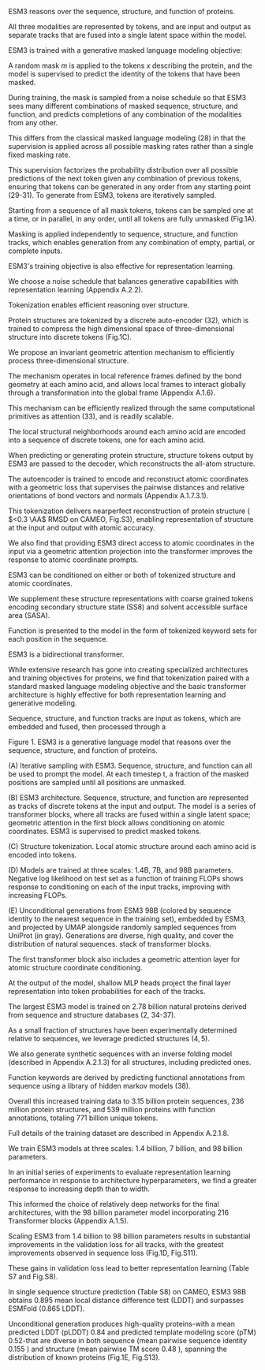 ESM3 reasons over the sequence, structure, and function of proteins.

All three modalities are represented by tokens, and are input and output as separate tracks that are fused into a single latent space within the model.

ESM3 is trained with a generative masked language modeling objective:

A random mask $m$ is applied to the tokens $x$ describing the protein, and the model is supervised to predict the identity of the tokens that have been masked.

During training, the mask is sampled from a noise schedule so that ESM3 sees many different combinations of masked sequence, structure, and function, and predicts completions of any combination of the modalities from any other.

This differs from the classical masked language modeling (28) in that the supervision is applied across all possible masking rates rather than a single fixed masking rate.

This supervision factorizes the probability distribution over all possible predictions of the next token given any combination of previous tokens, ensuring that tokens can be generated in any order from any starting point (29-31).
To generate from ESM3, tokens are iteratively sampled.

Starting from a sequence of all mask tokens, tokens can be sampled one at a time, or in parallel, in any order, until all tokens are fully unmasked (Fig.1A).

Masking is applied independently to sequence, structure, and function tracks, which enables generation from any combination of empty, partial, or complete inputs.

ESM3's training objective is also effective for representation learning.

We choose a noise schedule that balances generative capabilities with representation learning (Appendix A.2.2).

Tokenization enables efficient reasoning over structure.

Protein structures are tokenized by a discrete auto-encoder (32), which is trained to compress the high dimensional space of three-dimensional structure into discrete tokens (Fig.1C).

We propose an invariant geometric attention mechanism to efficiently process three-dimensional structure.

The mechanism operates in local reference frames defined by the bond geometry at each amino acid, and allows local frames to interact globally through a transformation into the global frame (Appendix A.1.6).

This mechanism can be efficiently realized through the same computational primitives as attention (33), and is readily scalable.

The local structural neighborhoods around each amino acid are encoded into a sequence of discrete tokens, one for each amino acid.

When predicting or generating protein structure, structure tokens output by ESM3 are passed to the decoder, which reconstructs the all-atom structure.

The autoencoder is trained to encode and reconstruct atomic coordinates with a geometric loss that supervises the pairwise distances and relative orientations of bond vectors and normals (Appendix A.1.7.3.1).

This tokenization delivers nearperfect reconstruction of protein structure ( $<0.3 \AA$ RMSD on CAMEO, Fig.S3), enabling representation of structure at the input and output with atomic accuracy.

We also find that providing ESM3 direct access to atomic coordinates in the input via a geometric attention projection into the transformer improves the response to atomic coordinate prompts.

ESM3 can be conditioned on either or both of tokenized structure and atomic coordinates.

We supplement these structure representations with coarse grained tokens encoding secondary structure state (SS8) and solvent accessible surface area (SASA).

Function is presented to the model in the form of tokenized keyword sets for each position in the sequence.

ESM3 is a bidirectional transformer.

While extensive research has gone into creating specialized architectures and training objectives for proteins, we find that tokenization paired with a standard masked language modeling objective and the basic transformer architecture is highly effective for both representation learning and generative modeling.

Sequence, structure, and function tracks are input as tokens, which are embedded and fused, then processed through a


Figure 1. ESM3 is a generative language model that reasons over the sequence, structure, and function of proteins.

(A) Iterative sampling with ESM3. Sequence, structure, and function can all be used to prompt the model. At each timestep $\mathrm{t}$, a fraction of the masked positions are sampled until all positions are unmasked.

(B) ESM3 architecture. Sequence, structure, and function are represented as tracks of discrete tokens at the input and output. The model is a series of transformer blocks, where all tracks are fused within a single latent space; geometric attention in the first block allows conditioning on atomic coordinates. ESM3 is supervised to predict masked tokens.

(C) Structure tokenization. Local atomic structure around each amino acid is encoded into tokens.

(D) Models are trained at three scales: 1.4B, 7B, and 98B parameters. Negative log likelihood on test set as a function of training FLOPs shows response to conditioning on each of the input tracks, improving with increasing FLOPs.

(E) Unconditional generations from ESM3 98B (colored by sequence identity to the nearest sequence in the training set), embedded by ESM3, and projected by UMAP alongside randomly sampled sequences from UniProt (in gray). Generations are diverse, high quality, and cover the distribution of natural sequences.
stack of transformer blocks.

The first transformer block also includes a geometric attention layer for atomic structure coordinate conditioning.

At the output of the model, shallow MLP heads project the final layer representation into token probabilities for each of the tracks.

The largest ESM3 model is trained on 2.78 billion natural proteins derived from sequence and structure databases (2, 34-37).

As a small fraction of structures have been experimentally determined relative to sequences, we leverage predicted structures $(4,5)$.

We also generate synthetic sequences with an inverse folding model (described in Appendix A.2.1.3) for all structures, including predicted ones.

Function keywords are derived by predicting functional annotations from sequence using a library of hidden markov models (38).

Overall this increased training data to 3.15 billion protein sequences, 236 million protein structures, and 539 million proteins with function annotations, totaling 771 billion unique tokens.

Full details of the training dataset are described in Appendix A.2.1.8.

We train ESM3 models at three scales: 1.4 billion, 7 billion, and 98 billion parameters.

In an initial series of experiments to evaluate representation learning performance in response to architecture hyperparameters, we find a greater response to increasing depth than to width.

This informed the choice of relatively deep networks for the final architectures, with the 98 billion parameter model incorporating 216 Transformer blocks (Appendix A.1.5).

Scaling ESM3 from 1.4 billion to 98 billion parameters results in substantial improvements in the validation loss for all tracks, with the greatest improvements observed in sequence loss (Fig.1D, Fig.S11).

These gains in validation loss lead to better representation learning (Table S7 and Fig.S8).

In single sequence structure prediction (Table S8) on CAMEO, ESM3 98B obtains 0.895 mean local distance difference test (LDDT) and surpasses ESMFold (0.865 LDDT).

Unconditional generation produces high-quality proteins-with a mean predicted LDDT (pLDDT) 0.84 and predicted template modeling score (pTM) 0.52-that are diverse in both sequence (mean pairwise sequence identity 0.155 ) and structure (mean pairwise TM score 0.48 ), spanning the distribution of known proteins (Fig.1E, Fig.S13).
